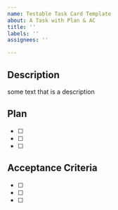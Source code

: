```yaml
---
name: Testable Task Card Template
about: A Task with Plan & AC
title: ''
labels: ''
assignees: ''

---
```


## Description

some text that is a description

## Plan

- [ ] 
- [ ] 
- [ ] 

## Acceptance Criteria

- [ ] 
- [ ] 
- [ ]
